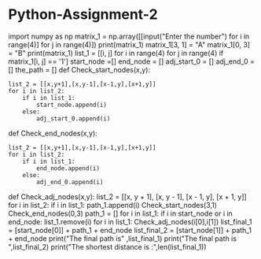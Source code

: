 # Python-Assignment-2
import numpy as np
matrix_1 = np.array([[input("Enter the number") for i in range(4)] for j in range(4)])
print(matrix_1)
matrix_1[3, 1] = "A"
matrix_1[0, 3] = "B"
print(matrix_1)
list_1 = [[i, j] for i in range(4) for j in range(4) if matrix_1[i, j] == '1']
start_node =[]
end_node = []
adj_start_0 = []
adj_end_0 = []
the_path = []
def Check_start_nodes(x,y):

    list_2 = [[x,y+1],[x,y-1],[x-1,y],[x+1,y]]
    for i in list_2:
        if i in list_1:
            start_node.append(i)
        else:
            adj_start_0.append(i)

def Check_end_nodes(x,y):

    list_2 = [[x,y+1],[x,y-1],[x-1,y],[x+1,y]]
    for i in list_2:
        if i in list_1:
            end_node.append(i)
        else:
            adj_end_0.append(i)

def Check_adj_nodes(x,y):
    list_2 = [[x, y + 1], [x, y - 1], [x - 1, y], [x + 1, y]]
    for i in list_2:
        if i in list_1:
            path_1.append(i)
Check_start_nodes(3,1)
Check_end_nodes(0,3)
path_1 = []
for i in list_1:
    if i in start_node or i in end_node:
        list_1.remove(i)
for i in list_1:
    Check_adj_nodes(i[0],i[1])
list_final_1 = [start_node[0]] + path_1 + end_node
list_final_2 = [start_node[1]] + path_1 + end_node
print("The final path is" ,list_final_1)
print("The final path is ",list_final_2)
print("The shortest distance is :",len(list_final_1))















